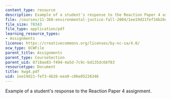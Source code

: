 ```yaml
---
content_type: resource
description: Example of a student's response to the Reaction Paper 4 assignment.
file: /courses/11-368-environmental-justice-fall-2004/1ee19d21fef34b26eea9c06e05226346_kwg4.pdf
file_size: 78343
file_type: application/pdf
learning_resource_types:
- Assignments
license: https://creativecommons.org/licenses/by-nc-sa/4.0/
ocw_type: OCWFile
parent_title: Assignments
parent_type: CourseSection
parent_uid: 8718ae83-f494-4a5d-7c9c-bd135dc66f83
resourcetype: Document
title: kwg4.pdf
uid: 1ee19d21-fef3-4b26-eea9-c06e05226346
---
```

Example of a student's response to the Reaction Paper 4 assignment.